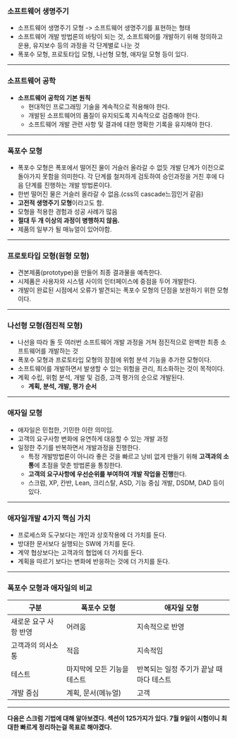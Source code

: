 ### 소프트웨어 생명주기

- 소프트웨어 생명주기 모형 -> 소프트웨어 생명주기를 표현하는 형태
- 소프트웨어 개발 방법론의 바탕이 되는 것, 소프트웨어를 개발하기 위해 정의하고 운용, 유지보수 등의 과정을 각 단계별로 나눈 것
- 폭포수 모형, 프로토타입 모형, 나선형 모형, 애자일 모형 등이 있다.

---

### 소프트웨어 공학

- **소프트웨어 공학의 기본 원칙**
  - 현대적인 프로그래밍 기술을 계속적으로 적용해야 한다.
  - 개발된 소프트웨어의 품질이 유지되도록 지속적으로 검증해야 한다.
  - 소프트웨어 개발 관련 사항 및 결과에 대한 명확한 기록을 유지해야 한다.

---

### 폭포수 모형

- 폭포수 모형은 폭포에서 떨어진 물이 거슬러 올라갈 수 없듯 개발 단계가 이전으로 돌아가지 못함을 의미한다. 각 단계를 철저하게 검토하여 승인과정을 거친 후에 다음 단계를 진행하는 개발 방법론이다.
- 한번 떨어진 물은 거슬러 올라갈 수 없음.(css의 cascade느낌인거 같음)
- **고전적 생명주기 모형**이라고도 함.
- 모형을 적용한 경험과 성공 사례가 많음
- **절대 두 개 이상의 과정이 병행하지 않음.**
- 제품의 일부가 될 매뉴얼이 있어야함.

---

### 프로토타입 모형(원형 모형)

- 견본제품(prototype)을 만들어 최종 결과물을 예측한다.
- 시제품은 사용자와 시스템 사이의 인터페이스에 중점을 두어 개발한다.
- 개발이 완료된 시점에서 오류가 발견되는 폭포수 모형의 단점을 보완하기 위한 모형이다.

---

### 나선형 모형(점진적 모형)

- 나선을 따라 돌 듯 여러번 소프트웨어 개발 과정을 거쳐 점진적으로 완벽한 최종 소프트웨어를 개발하는 것
- 폭포수 모형과 프로토타입 모형의 장점에 위험 분석 기능을 추가한 모형이다.
- 소프트웨어를 개발하면서 발생할 수 있는 위험을 관리, 최소화하는 것이 목적이다.
- 계획 수립, 위험 분석, 개발 및 검증, 고객 평가의 순으로 개발된다.
  - **계획, 분석, 개발, 평가 순서**

---

### 애자일 모형

- 애자일은 민첩한, 기민한 이란 의미임.
- 고객의 요구사항 변화에 유연하게 대응할 수 있는 개발 과정
- 일정한 주기를 반복하면서 개발과정을 진행한다.
  - 특정 개발방법론이 아니라 좋은 것을 빠르고 낭비 없게 만들기 위해 **고객과의 소통**에 초점을 맞춘 방법론을 통칭한다.
  - **고객의 요구사항에 우선순위를 부여하여 개발 작업을 진행**한다.
  - 스크럼, XP, 칸반, Lean, 크리스탈, ASD, 기능 중심 개발, DSDM, DAD 등이 있다.

---

### 애자일개발 4가지 핵심 가치

- 프로세스와 도구보다는 개인과 상호작용에 더 가치를 둔다.
- 방대한 문서보다 실행되는 SW에 가치를 둔다.
- 계약 협상보다는 고객과의 협업에 더 가치를 둔다.
- 계획을 따르기 보다는 변화에 반응하는 것에 더 가치를 둔다.

---

### 폭포수 모형과 애자일의 비교

<table>
  <thead>
    <th>구분</th>
    <th>폭포수 모형</th>
    <th>애자일 모형</th>
  </thead>
  <tbody>
    <tr>
      <td>새로운 요구 사항 반영</td>
      <td>어려움</td>
      <td>지속적으로 반영</td>
    </tr>
    <tr>
      <td>고객과의 의사소통</td>
      <td>적음</td>
      <td>지속적임</td>
    </tr>
    <tr>
      <td>테스트</td>
      <td>마지막에 모든 기능을 테스트</td>
      <td>반복되는 일정 주기가 끝날 때마다 테스트</td>
    </tr>
    <tr>
      <td>개발 중심</td>
      <td>계획, 문서(메뉴얼)</td>
      <td>고객</td>
    </tr>
  </tbody>
</table>

---

**다음은 스크럼 기법에 대해 알아보겠다.
섹션이 125가지가 있다.
7월 9일이 시험이니 최대한 빠르게 정리하는걸 목표로 해야겠다.**
